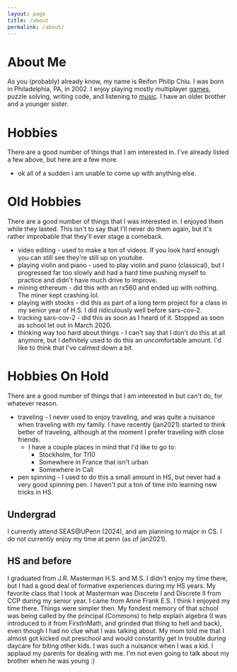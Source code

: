 ```yaml
---
layout: page
title: /about
permalink: /about/
---
```


# About Me
As you (probably) already know, my name is Reifon Philip Chiu. I was born in Philadelphia, PA, in 2002. I enjoy playing mostly multiplayer [games](/games), puzzle solving, writing code, and listening to [music](/music). I have an older brother and a younger sister.

# Hobbies
There are a good number of things that I am interested in. I've already listed a few above, but here are a few more.
- ok all of a sudden i am unable to come up with anything else.

# Old Hobbies
There are a good number of things that I was interested in. I enjoyed them while they lasted. This isn't to say that I'll never do them again, but it's rather improbable that they'll ever stage a comeback.
- video editing - used to make a ton of videos. If you look hard enough you can still see they're still up on youtube.
- playing violin and piano - used to play violin and piano (classical), but I progressed far too slowly and had a hard time pushing myself to practice and didn't have much drive to improve.
- mining ethereum - did this with an rx560 and ended up with nothing. The miner kept crashing lol.
- playing with stocks - did this as part of a long term project for a class in my senior year of H.S. I did ridiculously well before sars-cov-2.
- tracking sars-cov-2 - did this as soon as I heard of it. Stopped as soon as school let out in March 2020.
- thinking way too hard about things - I can't say that I don't do this at all anymore, but I definitely used to do this an uncomfortable amount. I'd like to think that I've calmed down a bit.

# Hobbies On Hold
There are a good number of things that I am interested in but can't do, for whatever reason.
- traveling - I never used to enjoy traveling, and was quite a nuisance when traveling with my family. I have recently (jan2021) started to think better of traveling, although at the moment I prefer traveling with close friends.
    - I have a couple places in mind that I'd like to go to:
        - Stockholm, for TI10
        - Somewhere in France that isn't urban
        - Somewhere in Cali
- pen spinning - I used to do this a small amount in HS, but never had a very good spinning pen. I haven't put a ton of time into learning new tricks in HS.

## Undergrad
I currently attend SEAS@UPenn (2024), and am planning to major in CS.
I do not currently enjoy my time at penn (as of jan2021).

## HS and before
I graduated from J.R. Masterman H.S. and M.S. I didn't enjoy my time there, but I had a good deal of formative experiences during my HS years. My favorite class that I took at Masterman was Discrete I and Discrete II from CCP during my senior year.
I came from Anne Frank E.S. I think I enjoyed my time there. Things were simpler then. My fondest memory of that school was being called by the principal (Commons) to help explain algebra (I was introduced to it from FirstInMath, and grinded that thing to hell and back), even though I had no clue what I was talking about.
My mom told me that I almost got kicked out preschool and would constantly get in trouble during daycare for biting other kids. I was such a nuisance when I was a kid. I applaud my parents for dealing with me. I'm not even going to talk about my brother when he was young :)